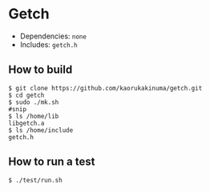 # Getch

+ Dependencies: `none`
+ Includes: `getch.h`


## How to build

```
$ git clone https://github.com/kaorukakinuma/getch.git
$ cd getch
$ sudo ./mk.sh
#snip
$ ls /home/lib
libgetch.a
$ ls /home/include
getch.h
```


## How to run a test

```
$ ./test/run.sh
```

